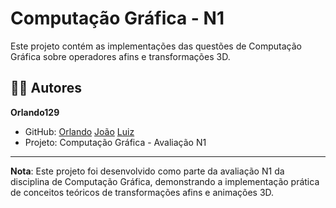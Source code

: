 # Computação Gráfica - N1

Este projeto contém as implementações das questões de Computação Gráfica sobre operadores afins e transformações 3D.


## 👨‍💻 Autores

**Orlando129**
- GitHub: 
[Orlando](https://github.com/Orlando129)
[João](https://github.com/joaolucascamilo)
[Luiz](https://github.com/K4L1B3)
- Projeto: Computação Gráfica - Avaliação N1

---

**Nota**: Este projeto foi desenvolvido como parte da avaliação N1 da disciplina de Computação Gráfica, demonstrando a implementação prática de conceitos teóricos de transformações afins e animações 3D.